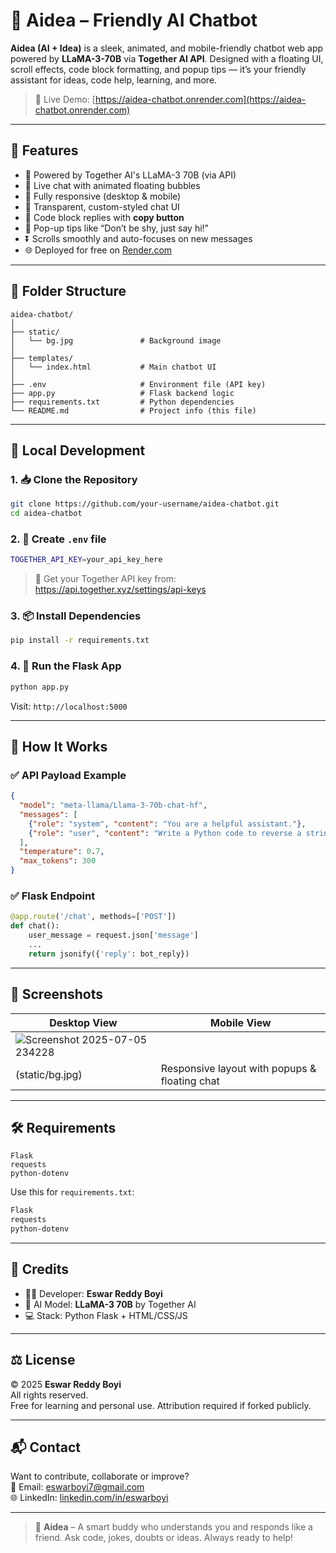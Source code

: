 
# 🤖 Aidea – Friendly AI Chatbot

**Aidea (AI + Idea)** is a sleek, animated, and mobile-friendly chatbot web app powered by **LLaMA-3-70B** via **Together AI API**. Designed with a floating UI, scroll effects, code block formatting, and popup tips — it’s your friendly assistant for ideas, code help, learning, and more.

> 🎯 Live Demo: [https://aidea-chatbot.onrender.com](https://aidea-chatbot.onrender.com)

---

## 🌟 Features

- 🧠 Powered by Together AI's LLaMA-3 70B (via API)
- 💬 Live chat with animated floating bubbles
- 📱 Fully responsive (desktop & mobile)
- 🎨 Transparent, custom-styled chat UI
- 🧾 Code block replies with **copy button**
- 🔔 Pop-up tips like “Don’t be shy, just say hi!”
- ⏬ Scrolls smoothly and auto-focuses on new messages
- 🌐 Deployed for free on [Render.com](https://render.com)

---

## 📁 Folder Structure

```
aidea-chatbot/
│
├── static/
│   └── bg.jpg               # Background image
│
├── templates/
│   └── index.html           # Main chatbot UI
│
├── .env                     # Environment file (API key)
├── app.py                   # Flask backend logic
├── requirements.txt         # Python dependencies
└── README.md                # Project info (this file)
```

---

## 🚀 Local Development

### 1. 📥 Clone the Repository

```bash
git clone https://github.com/your-username/aidea-chatbot.git
cd aidea-chatbot
```

### 2. 🧪 Create `.env` file

```bash
TOGETHER_API_KEY=your_api_key_here
```

> 🔐 Get your Together API key from:  
> https://api.together.xyz/settings/api-keys

### 3. 📦 Install Dependencies

```bash
pip install -r requirements.txt
```

### 4. 🧠 Run the Flask App

```bash
python app.py
```

Visit: `http://localhost:5000`

---

## 🧠 How It Works

### ✅ API Payload Example

```json
{
  "model": "meta-llama/Llama-3-70b-chat-hf",
  "messages": [
    {"role": "system", "content": "You are a helpful assistant."},
    {"role": "user", "content": "Write a Python code to reverse a string."}
  ],
  "temperature": 0.7,
  "max_tokens": 300
}
```

### ✅ Flask Endpoint

```python
@app.route('/chat', methods=['POST'])
def chat():
    user_message = request.json['message']
    ...
    return jsonify({'reply': bot_reply})
```

---

## 📸 Screenshots

| Desktop View | Mobile View |
|--------------|-------------|
| ![Screenshot 2025-07-05 234228](https://github.com/user-attachments/assets/51470fff-f7ba-4873-9918-1fd5b497e741)
(static/bg.jpg) | Responsive layout with popups & floating chat |

---

## 🛠 Requirements

```
Flask
requests
python-dotenv
```

Use this for `requirements.txt`:

```txt
Flask
requests
python-dotenv
```

---

## 🙌 Credits

- 👨‍💻 Developer: **Eswar Reddy Boyi**
- 🤖 AI Model: **LLaMA-3 70B** by Together AI
- 💻 Stack: Python Flask + HTML/CSS/JS

---

## ⚖️ License

© 2025 **Eswar Reddy Boyi**  
All rights reserved.  
Free for learning and personal use. Attribution required if forked publicly.

---

## 📬 Contact

Want to contribute, collaborate or improve?  
📧 Email: [eswarboyi7@gmail.com](mailto:eswarboyi7@gmail.com)  
🌐 LinkedIn: [linkedin.com/in/eswarboyi]([https://linkedin.com/in/eswarboyi](https://www.linkedin.com/in/eswar-boyi-795250253?utm_source=share&utm_campaign=share_via&utm_content=profile&utm_medium=android_app))

---

> 🧠 **Aidea** – A smart buddy who understands you and responds like a friend. Ask code, jokes, doubts or ideas. Always ready to help!
